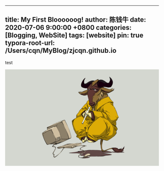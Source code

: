 
---
title: My First Bloooooog!
author: 陈钱牛
date: 2020-07-06 9:00:00 +0800
categories: [Blogging, WebSite]
tags: [website]
pin: true
typora-root-url: /Users/cqn/MyBlog/zjcqn.github.io
---

test

![wallls.com_154714](/../../../../../../assets/img/posts/2020-07-06-My-First-Bloooooog!/wallls.com_154714.png)

